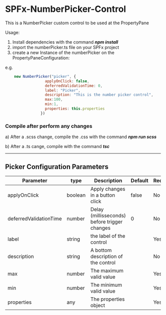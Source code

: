 # SPFx-NumberPicker-Control
This is a NumberPicker custom control to be used at the PropertyPane

Usage:
1. Install dependencies with the command **_npm install_**
2. import the numberPicker.ts file on your SPFx project
3. create a new Instance of the numberPicker on the PropertyPaneConfiguration:

e.g.
```javascript
	new NumberPicker("picker", {
                  applyOnClick: false,
                  deferredValidationTime: 0,
                  label: "Picker",
                  description: "This is the number picker control",
                  max:100,
                  min:1,
                  properties: this.properties
                })
```

### Compile after perform any changes ###

a) After a .scss change, compile the .css with the command **_npm run scss_**

b) After a .ts cange, compile with the command **_tsc_**

___

## Picker Configuration Parameters ##

| Parameter                  | type | Description                               | Default | Required  |
| -------------              |------|-------------------------------------------| ------- | --------- |
| applyOnClick               | boolean |Apply changes in a button click           | false   | No        |
| deferredValidationTime     | number | Delay (millisseconds) before trigger changes    | 0       | No        |
| label     | string | the label of the control    |       | Yes       |
| description  | string | A bottom description of the control   |       | No        |
| max | number | The maximum valid value |    | Yes |
| min | number | The minimum valid value |    | Yes |
| properties | any | The properties object |    | Yes |



